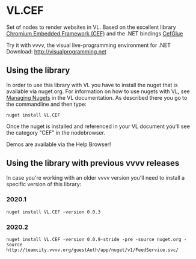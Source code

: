 # VL.CEF
Set of nodes to render websites in VL. Based on the excellent library [Chromium Embedded Framework (CEF)](https://bitbucket.org/chromiumembedded/cef/src/master/) and the .NET bindings [CefGlue](https://gitlab.com/xiliumhq/chromiumembedded/cefglue)

Try it with vvvv, the visual live-programming environment for .NET  
Download: http://visualprogramming.net

## Using the library
In order to use this library with VL you have to install the nuget that is available via nuget.org. For information on how to use nugets with VL, see [Managing Nugets](https://thegraybook.vvvv.org/reference/libraries/dependencies.html#manage-nugets) in the VL documentation. As described there you go to the commandline and then type:

    nuget install VL.CEF

Once the nuget is installed and referenced in your VL document you'll see the category "CEF" in the nodebrowser. 

Demos are available via the Help Browser!

## Using the library with previous vvvv releases
In case you're working with an older vvvv version you'll need to install a specific version of this library:
### 2020.1

    nuget install VL.CEF -version 0.0.3

### 2020.2

    nuget install VL.CEF -version 0.0.9-stride -pre -source nuget.org -source http://teamcity.vvvv.org/guestAuth/app/nuget/v1/FeedService.svc/
